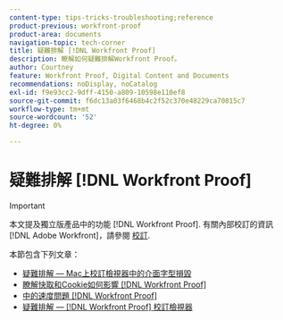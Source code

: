 ```yaml
---
content-type: tips-tricks-troubleshooting;reference
product-previous: workfront-proof
product-area: documents
navigation-topic: tech-corner
title: 疑難排解 [!DNL Workfront Proof]
description: 瞭解如何疑難排解Workfront Proof。
author: Courtney
feature: Workfront Proof, Digital Content and Documents
recommendations: noDisplay, noCatalog
exl-id: f9e93cc2-9dff-4150-a809-10598e110ef8
source-git-commit: f6dc13a03f6468b4c2f52c370e48229ca70815c7
workflow-type: tm+mt
source-wordcount: '52'
ht-degree: 0%

---
```


# 疑難排解 [!DNL Workfront Proof]

>[!IMPORTANT]
>
>本文提及獨立版產品中的功能 [!DNL Workfront Proof]. 有關內部校訂的資訊 [!DNL Adobe Workfront]，請參閱 [校訂](../../../review-and-approve-work/proofing/proofing.md).

本節包含下列文章：

* [疑難排解 — Mac上校訂檢視器中的介面字型損毀](../../../workfront-proof/wp-tech-corner/troubleshooting/corrupted-interface-font-pv-mac.md)
* [瞭解快取和Cookie如何影響 [!DNL Workfront Proof]](../../../workfront-proof/wp-tech-corner/troubleshooting/how-cache-cookies-affect-pv.md)
* [中的速度問題 [!DNL Workfront Proof]](../../../workfront-proof/wp-tech-corner/troubleshooting/speed-issue.md)
* [疑難排解 —  [!DNL Workfront Proof] 校訂檢視器](../../../workfront-proof/wp-tech-corner/troubleshooting/proofing-viewer.md)
